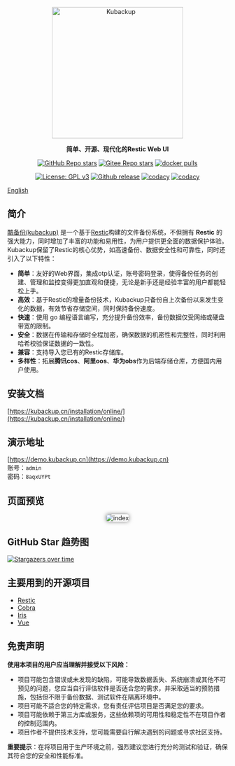 <p align="center"><a target="_blank" href="https://kubackup.cn"><img src="https://kubackup.cn/img/kubackup-bar.png" alt="Kubackup" width="300" /></a></p>
<p align="center"><b>简单、开源、现代化的Restic Web UI</b></p>
<p align="center">
  <a target="_blank" href="https://github.com/kubackup/kubackup"><img alt="GitHub Repo stars" src="https://img.shields.io/github/stars/kubackup/kubackup?style=flat&logo=github"></a>
  <a target="_blank" style="padding-top: 5px" href="https://gitee.com/kubackup/kubackup"><img alt="Gitee Repo stars" src="https://gitee.com/kubackup/kubackup/badge/star.svg?theme=dark"></a>
  <a target="_blank" href="https://hub.docker.com/r/kubackup/kubackup"><img src="https://img.shields.io/docker/pulls/kubackup/kubackup" alt="docker pulls"/></a>
</p>
<p align="center">
  <a target="_blank" href="https://www.gnu.org/licenses/gpl-3.0.html"><img src="https://shields.io/github/license/kubackup/kubackup?color=%231890FF" alt="License: GPL v3"></a>
  <a target="_blank" href="https://github.com/kubackup/kubackup/releases"><img src="https://img.shields.io/github/v/release/kubackup/kubackup" alt="Github release"></a>
  <a target="_blank" href="https://app.codacy.com/gh/kubackup/kubackup/dashboard?utm_source=gh&utm_medium=referral&utm_content=&utm_campaign=Badge_grade"><img src="https://app.codacy.com/project/badge/Grade/8e1a63fabe8b441cb31d5a70bd0291be" alt="codacy"/></a>
  <a target="_blank" href="https://github.com/restic/restic/tree/v0.16.5"><img src="https://img.shields.io/badge/resitc-v0.16.5-red" alt="codacy"/></a>
</p>

[English](README.en.md)

## 简介
    
[酷备份(kubackup)](https://kubackup.cn) 是一个基于[Restic](https://github.com/restic/restic)构建的文件备份系统，不但拥有 **Restic** 的强大能力，同时增加了丰富的功能和易用性，为用户提供更全面的数据保护体验。Kubackup保留了Restic的核心优势，如高速备份、数据安全性和可靠性，同时还引入了以下特性：

- **简单**：友好的Web界面，集成otp认证，账号密码登录，使得备份任务的创建、管理和监控变得更加直观和便捷，无论是新手还是经验丰富的用户都能轻松上手。
- **高效**：基于Restic的增量备份技术，Kubackup只备份自上次备份以来发生变化的数据，有效节省存储空间，同时保持备份速度。
- **快速**：使用 go 编程语言编写，充分提升备份效率，备份数据仅受网络或硬盘带宽的限制。
- **安全**：数据在传输和存储时全程加密，确保数据的机密性和完整性，同时利用哈希校验保证数据的一致性。
- **兼容**：支持导入您已有的Restic存储库。
- **多样性**：拓展**腾讯cos**、**阿里oos**、**华为obs**作为后端存储仓库，方便国内用户使用。

## 安装文档

[https://kubackup.cn/installation/online/](https://kubackup.cn/installation/online/)

## 演示地址

[https://demo.kubackup.cn](https://demo.kubackup.cn)  
账号：```admin  ```  
密码：```8aqxUYPt```

## 页面预览

<p align="center">
    <img style="box-shadow: 0 0 10px rgba(0,0,0,0.5);border-radius: 5px;" src="https://kubackup.cn/img/index.png" alt="index"/>
</p>

## GitHub Star 趋势图

[![Stargazers over time](https://starchart.cc/kubackup/kubackup.svg?variant=light)](https://starchart.cc/kubackup/kubackup)


## 主要用到的开源项目

* [Restic](https://github.com/restic/restic)
* [Cobra](https://github.com/spf13/cobra)
* [Iris](https://github.com/kataras/iris)
* [Vue](https://github.com/vuejs/vue)


## 免责声明

**使用本项目的用户应当理解并接受以下风险：**
- 项目可能包含错误或未发现的缺陷，可能导致数据丢失、系统崩溃或其他不可预见的问题，您应当自行评估软件是否适合您的需求，并采取适当的预防措施，包括但不限于备份数据、测试软件在隔离环境中。
- 项目可能不适合您的特定需求，您有责任评估项目是否满足您的要求。
- 项目可能依赖于第三方库或服务，这些依赖项的可用性和稳定性不在项目作者的控制范围内。
- 项目作者不提供技术支持，您可能需要自行解决遇到的问题或寻求社区支持。

**重要提示**：在将项目用于生产环境之前，强烈建议您进行充分的测试和验证，确保其符合您的安全和性能标准。
